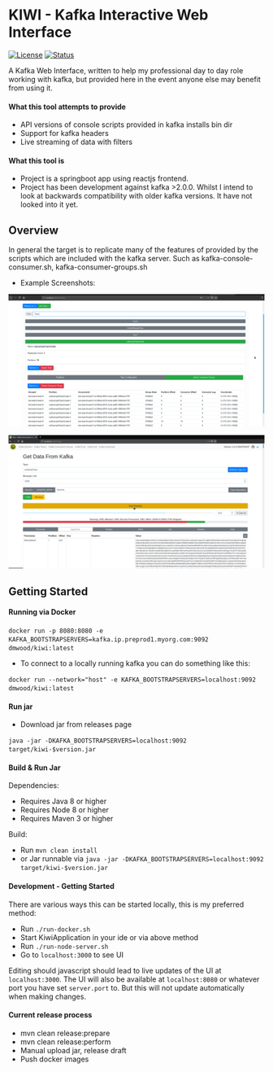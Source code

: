 # KIWI - Kafka Interactive Web Interface 

[![License](https://img.shields.io/badge/License-Apache%202.0-blue.svg)](https://opensource.org/licenses/Apache-2.0)
[![Status](https://img.shields.io/badge/Status-WIP-yellow.svg)]()

A Kafka Web Interface, written to help my professional day to day role working with kafka, but provided here in the event anyone else may benefit from using it.

#### What this tool attempts to provide
 - API versions of console scripts provided in kafka installs bin dir
 - Support for kafka headers
 - Live streaming of data with filters
  

#### What this tool is
 - Project is a springboot app using reactjs frontend.
 - Project has been development against kafka >2.0.0. Whilst I intend to look at backwards compatibility with older kafka versions. 
 It have not looked into it yet.
  
  
## Overview

In general the target is to replicate many of the features of provided by the scripts which are included with the kafka server. 
Such as kafka-console-consumer.sh, kafka-consumer-groups.sh

- Example Screenshots: 

![Example Screen showing Topic View](./img/TopicView.png "Topic View")


![Example Screen showing Consumer View](./img/ConsumerView.png "Consumer View")


## Getting Started

#### Running via Docker

`docker run -p 8080:8080 -e KAFKA_BOOTSTRAPSERVERS=kafka.ip.preprod1.myorg.com:9092 dmwood/kiwi:latest`

- To connect to a locally running kafka you can do something like this:

`docker run --network="host" -e KAFKA_BOOTSTRAPSERVERS=localhost:9092 dmwood/kiwi:latest`
 
#### Run jar

 - Download jar from releases page
 
`java -jar -DKAFKA_BOOTSTRAPSERVERS=localhost:9092 target/kiwi-$version.jar`
 
#### Build & Run Jar

Dependencies: 
 - Requires Java 8 or higher 
 - Requires Node 8 or higher
 - Requires Maven 3 or higher
 
Build:
 - Run `mvn clean install`
 - or Jar runnable via `java -jar -DKAFKA_BOOTSTRAPSERVERS=localhost:9092 target/kiwi-$version.jar`
  
#### Development - Getting Started

There are various ways this can be started locally, this is my preferred method:

 - Run `./run-docker.sh`
 - Start KiwiApplication in your ide or via above method
 - Run `./run-node-server.sh`
 - Go to `localhost:3000` to see UI
 
Editing should javascript should lead to live updates of the UI at `localhost:3000`.
The UI will also be available at `localhost:8080` or whatever port you have set `server.port` to.
But this will not update automatically when making changes.
  

#### Current release process
 - mvn clean release:prepare
 - mvn clean release:perform
 - Manual upload jar, release draft
 - Push docker images